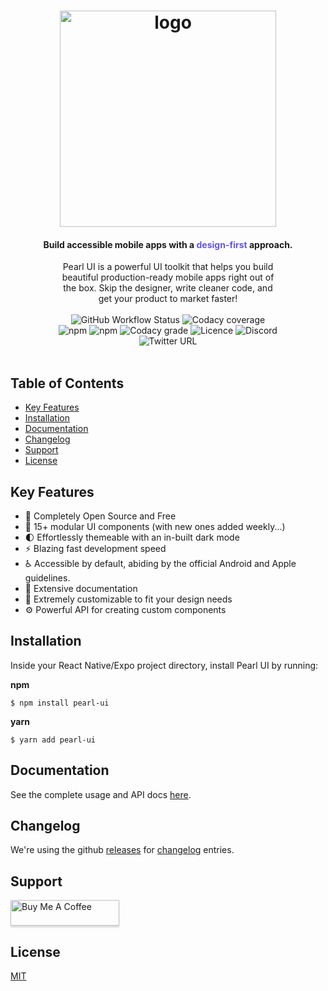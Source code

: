 <h1 align="center">
  <a href="https://www.pearl-ui.dev/">
    <img width="346" alt="logo" src="https://user-images.githubusercontent.com/29514438/133960518-569428c5-fe04-4631-b20e-5935a4c93914.png">
  </a>
</h1>

<h4 align="center">Build accessible mobile apps with a <span style="color: #6356e5">design-first</span> approach.</h4>

<p align="center" style="width: 70%; margin: auto">
Pearl UI is a powerful UI toolkit that helps you build beautiful
production-ready mobile apps right out of the box. Skip the designer,
write cleaner code, and get your product to market faster!
</p>

<br />

<p align="center" style="width: 70%; margin: auto">
<img alt="GitHub Workflow Status" src="https://img.shields.io/github/workflow/status/agrawal-rohit/pearl-ui/Publish">
<img alt="Codacy coverage" src="https://img.shields.io/codacy/coverage/d0c9aeda98434aa4adfa8446823aead4">
<img alt="npm" src="https://img.shields.io/npm/v/pearl-ui">
<img alt="npm" src="https://img.shields.io/npm/dw/pearl-ui">
<img alt="Codacy grade" src="https://img.shields.io/codacy/grade/d0c9aeda98434aa4adfa8446823aead4">
<img alt="Licence" src="https://img.shields.io/github/license/agrawal-rohit/pearl-ui">
<!-- <img alt="GitHub commit activity (branch)" src="https://img.shields.io/github/commit-activity/w/agrawal-rohit/pearl-ui/next"> -->
<img alt="Discord" src="https://img.shields.io/discord/909030414285414430?color=%235865F2">
<img alt="Twitter URL" src="https://img.shields.io/twitter/url?style=social&url=https%3A%2F%2Ftwitter.com%2Fpearl_ui">
</p>

<br />

## Table of Contents

- [Key Features](#key-features)
- [Installation](#installation)
- [Documentation](#documentation)
- [Changelog](#changelog)
- [Support](#support)
- [License](#license)

## Key Features

- 👐 Completely Open Source and Free
- 💎 15+ modular UI components (with new ones added weekly...)
- 🌓 Effortlessly themeable with an in-built dark mode
- ⚡️ Blazing fast development speed
- ♿️ Accessible by default, abiding by the official Android and Apple guidelines.
- 📜 Extensive documentation
- 🎨 Extremely customizable to fit your design needs
- ⚙️ Powerful API for creating custom components

## Installation

Inside your React Native/Expo project directory, install Pearl UI by running:

**npm**

```shell
$ npm install pearl-ui
```

**yarn**

```shell
$ yarn add pearl-ui
```

## Documentation

See the complete usage and API docs [here](https://www.pearl-ui.dev/).

## Changelog

We're using the github [releases](https://github.com/agrawal-rohit/pearl-ui/releases) for [changelog](https://github.com/agrawal-rohit/pearl-ui/blob/main/CHANGELOG.md) entries.

## Support

<a href="https://www.buymeacoffee.com/rohitagrawal" target="_blank"><img src="https://www.buymeacoffee.com/assets/img/custom_images/orange_img.png" alt="Buy Me A Coffee" style="height: 41px !important;width: 174px !important;box-shadow: 0px 3px 2px 0px rgba(190, 190, 190, 0.5) !important;-webkit-box-shadow: 0px 3px 2px 0px rgba(190, 190, 190, 0.5) !important;" ></a>

## License

[MIT](https://github.com/agrawal-rohit/pearl-ui/blob/main/LICENSE)
